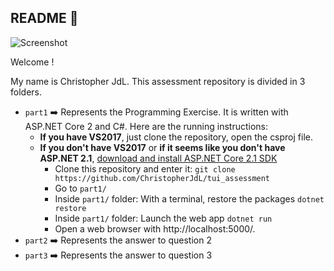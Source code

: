 ## README :book: ##

![Screenshot](https://tof.cx/images/2018/03/31/4bfc0175d97364e82ec59546f751ebdc.jpg)

Welcome ! 

My name is Christopher JdL.
This assessment repository is divided in 3 folders.

- `part1` :arrow_right: Represents the Programming Exercise. It is written with ASP.NET Core 2 and C#. Here are the running instructions:
  - **If you have VS2017**, just clone the repository, open the csproj file.
  - **If you don't have VS2017** or **if it seems like you don't have ASP.NET 2.1**, [download and install ASP.NET Core 2.1 SDK](https://www.microsoft.com/net/download/windows)
    - Clone this repository and enter it: `git clone https://github.com/ChristopherJdL/tui_assessment`
    - Go to `part1/`
    - Inside `part1/` folder: With a terminal, restore the packages `dotnet restore`
    - Inside `part1/` folder: Launch the web app `dotnet run`
    - Open a web browser with http://localhost:5000/.
- `part2` :arrow_right: Represents the answer to question 2
- `part3` :arrow_right: Represents the answer to question 3


